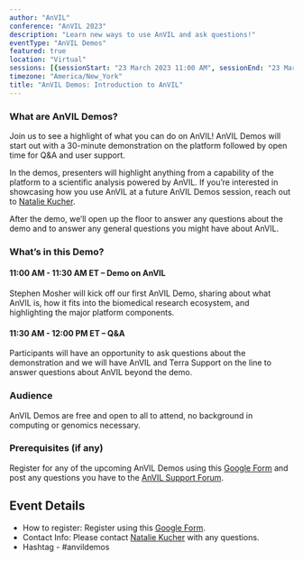 ```yaml
---
author: "AnVIL"
conference: "AnVIL 2023"
description: "Learn new ways to use AnVIL and ask questions!"
eventType: "AnVIL Demos"
featured: true
location: "Virtual"
sessions: [{sessionStart: "23 March 2023 11:00 AM", sessionEnd: "23 March 2023 12:00 PM"}]
timezone: "America/New_York"
title: "AnVIL Demos: Introduction to AnVIL"
---
```


<event-hero></event-hero>

### What are AnVIL Demos?
Join us to see a highlight of what you can do on AnVIL! AnVIL Demos will start out with a 30-minute demonstration on the platform followed by open time for Q&A and user support.

In the demos, presenters will highlight anything from a capability of the platform to a scientific analysis powered by AnVIL. If you’re interested in showcasing how you use AnVIL at a future AnVIL Demos session, reach out to [Natalie Kucher](mailto:nkucher3@jhu.edu).

After the demo, we’ll open up the floor to answer any questions about the demo and to answer any general questions you might have about AnVIL.

### What’s in this Demo?
#### 11:00 AM - 11:30 AM ET – Demo on AnVIL
Stephen Mosher will kick off our first AnVIL Demo, sharing about what AnVIL is, how it fits into the biomedical research ecosystem, and highlighting the major platform components.
#### 11:30 AM - 12:00 PM ET – Q&A
Participants will have an opportunity to ask questions about the demonstration and we will have AnVIL and Terra Support on the line to answer questions about AnVIL beyond the demo.

### Audience
AnVIL Demos are free and open to all to attend, no background in computing or genomics necessary.

### Prerequisites (if any)
Register for any of the upcoming AnVIL Demos using this [Google Form](https://forms.gle/7CcaLE9AM7FrYqpP7) and post any questions you have to the [AnVIL Support Forum](https://help.anvilproject.org/).

## Event Details

- How to register: Register using this [Google Form](https://forms.gle/7CcaLE9AM7FrYqpP7).
- Contact Info: Please contact [Natalie Kucher](mailto:nkucher3@jhu.edu) with any questions.
- Hashtag - #anvildemos
